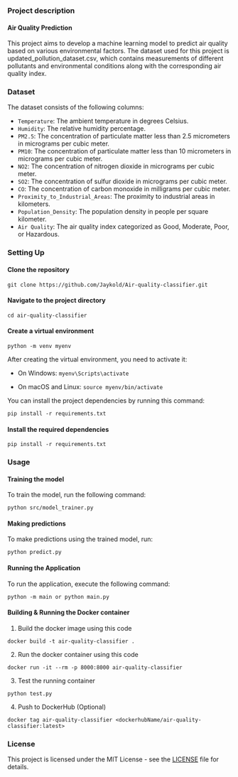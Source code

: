 ### Project description

#### Air Quality Prediction

This project aims to develop a machine learning model to predict air quality based on various environmental factors. The dataset used for this project is updated_pollution_dataset.csv, which contains measurements of different pollutants and environmental conditions along with the corresponding air quality index.

### Dataset
The dataset consists of the following columns:

* `Temperature`: The ambient temperature in degrees Celsius.
* `Humidity`: The relative humidity percentage.
* `PM2.5`: The concentration of particulate matter less than 2.5 micrometers in micrograms per cubic meter.
* `PM10`: The concentration of particulate matter less than 10 micrometers in micrograms per cubic meter.
* `NO2`: The concentration of nitrogen dioxide in micrograms per cubic meter.
* `SO2`: The concentration of sulfur dioxide in micrograms per cubic meter.
* `CO`: The concentration of carbon monoxide in milligrams per cubic meter.
* `Proximity_to_Industrial_Areas`: The proximity to industrial areas in kilometers.
* `Population_Density`: The population density in people per square kilometer.
* `Air Quality`: The air quality index categorized as Good, Moderate, Poor, or Hazardous.

### Setting Up

#### Clone the repository
```
git clone https://github.com/Jaykold/Air-quality-classifier.git
```
#### Navigate to the project directory
`cd air-quality-classifier`

#### Create a virtual environment
`python -m venv myenv`

After creating the virtual environment, you need to activate it:

* On Windows:
`myenv\Scripts\activate`

* On macOS and Linux:
`source myenv/bin/activate`

You can install the project dependencies by running this command:

`pip install -r requirements.txt`

#### Install the required dependencies
```
pip install -r requirements.txt
```

### Usage

#### Training the model
To train the model, run the following command:
```
python src/model_trainer.py
```

#### Making predictions
To make predictions using the trained model, run:
```
python predict.py
```

#### Running the Application
To run the application, execute the following command:

```
python -m main or python main.py
```

#### Building & Running the Docker container
1. Build the docker image using this code
```
docker build -t air-quality-classifier .
```

2. Run the docker container using this code
```
docker run -it --rm -p 8000:8000 air-quality-classifier
```

3. Test the running container
```
python test.py
```

4. Push to DockerHub (Optional)
```
docker tag air-quality-classifier <dockerhubName/air-quality-classifier:latest>
```

### License
This project is licensed under the MIT License - see the [LICENSE](LICENSE) file for details.